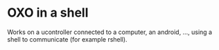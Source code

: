 # OXO in a shell
Works on a ucontroller connected to a computer, an android, ..., using a shell to communicate (for example rshell).
